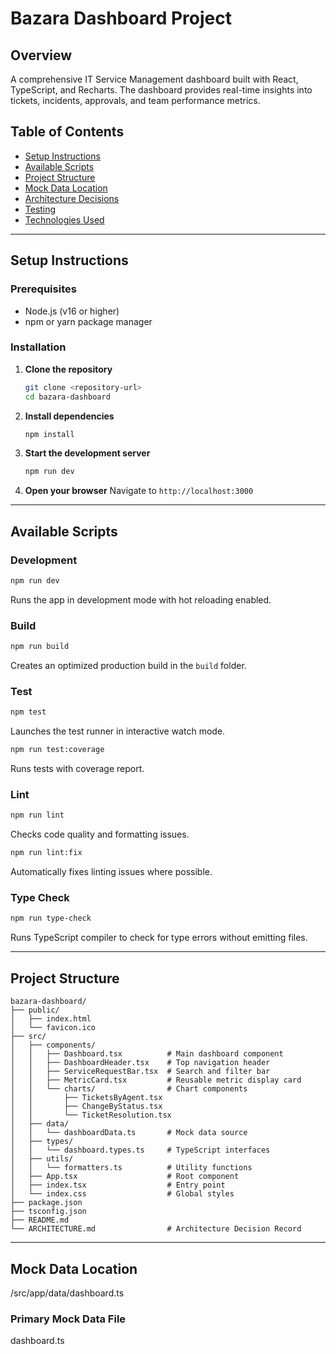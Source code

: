 # Bazara Dashboard Project

## Overview
A comprehensive IT Service Management dashboard built with React, TypeScript, and Recharts. The dashboard provides real-time insights into tickets, incidents, approvals, and team performance metrics.

## Table of Contents
- [Setup Instructions](#setup-instructions)
- [Available Scripts](#available-scripts)
- [Project Structure](#project-structure)
- [Mock Data Location](#mock-data-location)
- [Architecture Decisions](#architecture-decisions)
- [Testing](#testing)
- [Technologies Used](#technologies-used)

---

## Setup Instructions

### Prerequisites
- Node.js (v16 or higher)
- npm or yarn package manager

### Installation

1. **Clone the repository**
   ```bash
   git clone <repository-url>
   cd bazara-dashboard
   ```

2. **Install dependencies**
   ```bash
   npm install
   ```

3. **Start the development server**
   ```bash
   npm run dev
   ```

4. **Open your browser**
   Navigate to `http://localhost:3000`

---

## Available Scripts

### Development
```bash
npm run dev
```
Runs the app in development mode with hot reloading enabled.

### Build
```bash
npm run build
```
Creates an optimized production build in the `build` folder.

### Test
```bash
npm test
```
Launches the test runner in interactive watch mode.

```bash
npm run test:coverage
```
Runs tests with coverage report.

### Lint
```bash
npm run lint
```
Checks code quality and formatting issues.

```bash
npm run lint:fix
```
Automatically fixes linting issues where possible.

### Type Check
```bash
npm run type-check
```
Runs TypeScript compiler to check for type errors without emitting files.

---

## Project Structure

```
bazara-dashboard/
├── public/
│   ├── index.html
│   └── favicon.ico
├── src/
│   ├── components/
│   │   ├── Dashboard.tsx          # Main dashboard component
│   │   ├── DashboardHeader.tsx    # Top navigation header
│   │   ├── ServiceRequestBar.tsx  # Search and filter bar
│   │   ├── MetricCard.tsx         # Reusable metric display card
│   │   └── charts/                # Chart components
│   │       ├── TicketsByAgent.tsx
│   │       ├── ChangeByStatus.tsx
│   │       └── TicketResolution.tsx
│   ├── data/
│   │   └── dashboardData.ts       # Mock data source
│   ├── types/
│   │   └── dashboard.types.ts     # TypeScript interfaces
│   ├── utils/
│   │   └── formatters.ts          # Utility functions
│   ├── App.tsx                    # Root component
│   ├── index.tsx                  # Entry point
│   └── index.css                  # Global styles
├── package.json
├── tsconfig.json
├── README.md
└── ARCHITECTURE.md                # Architecture Decision Record
```

---

## Mock Data Location
/src/app/data/dashboard.ts

### Primary Mock Data File
dashboard.ts